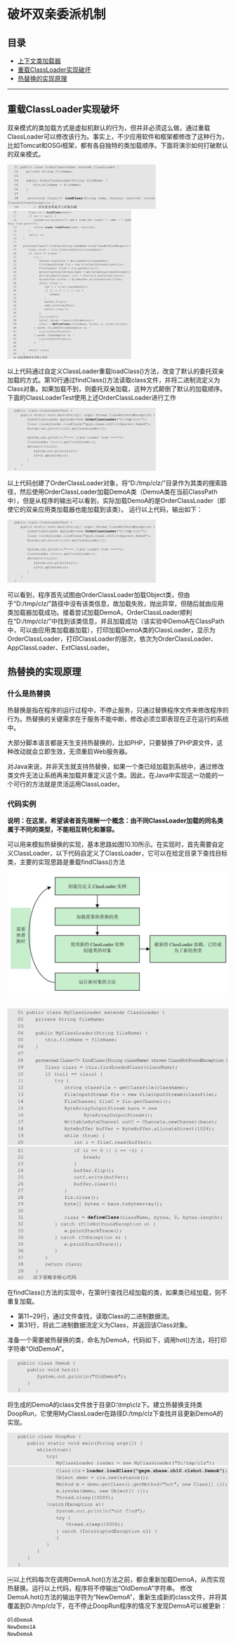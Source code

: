 # 破坏双亲委派机制

## 目录

- [上下文类加载器](04-上下文类加载器.md) 
- [重载ClassLoader实现破坏](#重载ClassLoader实现破坏)
- [热替换的实现原理](#热替换的实现原理)

---

## 重载ClassLoader实现破坏

双亲模式的类加载方式是虚拟机默认的行为，但并非必须这么做，通过重载ClassLoader可以修改该行为。事实上，不少应用软件和框架都修改了这种行为，比如Tomcat和OSGi框架，都有各自独特的类加载顺序。下面将演示如何打破默认的双亲模式。

<img src="../../assets/image-20200919123906984.png" alt="image-20200919123906984" style="zoom:33%;" />

<img src="../../assets/image-20200919123919435.png" alt="image-20200919123919435" style="zoom:33%;" />

以上代码通过自定义ClassLoader重载loadClass()方法，改变了默认的委托双亲加载的方式。第10行通过findClass()方法读取class文件，并将二进制流定义为Class对象。如果加载不到，则委托双亲加载，这种方式颠倒了默认的加载顺序。
下面的ClassLoaderTest使用上述OrderClassLoader进行工作

<img src="../../assets/image-20200919123934248.png" alt="image-20200919123934248" style="zoom:33%;" />

以上代码创建了OrderClassLoader对象，将“D:/tmp/clz/”目录作为其类的搜索路径，然后使用OrderClassLoader加载DemoA类（DemoA类在当前ClassPath中），但是从程序的输出可以看到，实际加载DemoA的是OrderClassLoader（即使它的双亲应用类加载器也能加载到该类）。
运行以上代码，输出如下：

<img src="../../assets/image-20200919124049566.png" alt="image-20200919124049566" style="zoom:33%;" />

可以看到，程序首先试图由OrderClassLoader加载Object类，但由于“D:/tmp/clz/”路径中没有该类信息，故加载失败，抛出异常，但随后就由应用类加载器加载成功。接着尝试加载DemoA，OrderClassLoader顺利在“D:/tmp/clz/”中找到该类信息，并且加载成功（该实验中DemoA在ClassPath中，可以由应用类加载器加载），打印加载DemoA类的ClassLoader，显示为OrderClassLoader，打印ClassLoader的层次，依次为OrderClassLoader、AppClassLoader、ExtClassLoader。

## 热替换的实现原理

### 什么是热替换

热替换是指在程序的运行过程中，不停止服务，只通过替换程序文件来修改程序的行为。热替换的关键需求在于服务不能中断，修改必须立即表现在正在运行的系统中。

大部分脚本语言都是天生支持热替换的，比如PHP，只要替换了PHP源文件，这种改动就会立即生效，无须重启Web服务器。

对Java来说，并非天生就支持热替换，如果一个类已经加载到系统中，通过修改类文件无法让系统再来加载并重定义这个类。因此，在Java中实现这一功能的一个可行的方法就是灵活运用ClassLoader。

### 代码实例

**说明：在这里，希望读者首先理解一个概念：由不同ClassLoader加载的同名类属于不同的类型，不能相互转化和兼容。**

可以用来模拟热替换的实现，基本思路如图10.10所示。在实现时，首先需要自定义ClassLoader，以下代码自定义了ClassLoader，它可以在给定目录下查找目标类，主要的实现思路是重载findClass()方法

<img src="../../assets/image-20200919124143902.png" alt="image-20200919124143902" style="zoom:50%;" />

## 

<img src="../../assets/image-20200919124654045.png" alt="image-20200919124654045" style="zoom:50%;" />

<img src="../../assets/image-20200919124712025.png" alt="image-20200919124712025" style="zoom:50%;" />

在findClass()方法的实现中，在第9行查找已经加载的类，如果类已经加载，则不重复加载。

- 第11~29行，通过文件查找，读取Class的二进制数据流。
- 第31行，将此二进制数据流定义为Class，并返回该Class对象。

准备一个需要被热替换的类，命名为DemoA，代码如下，调用hot()方法，将打印字符串“OldDemoA”。

<img src="../../assets/image-20200919124906437.png" alt="image-20200919124906437" style="zoom:50%;" />

将生成的DemoA的class文件放于目录D:\tmp\clz下。建立热替换支持类DoopRun，它使用MyClassLoader在路径D:/tmp/clz下查找并且更新DemoA的实现。

<img src="../../assets/image-20200919125159594.png" alt="image-20200919125159594" style="zoom:50%;" />

<img src="../../assets/image-20200919124925547.png" alt="image-20200919124925547" style="zoom:50%;" />

￼以上代码每次在调用DemoA.hot()方法之前，都会重新加载DemoA，从而实现热替换。运行以上代码，程序将不停输出“OldDemoA”字符串。
修改DemoA.hot()方法的输出字符为“NewDemoA”，重新生成新的class文件，并将其覆盖到D:/tmp/clz下，在不停止DoopRun程序的情况下发现DemoA可以被更新：

```
OldDemoA
NewDemo1A
NewDemoA
```

